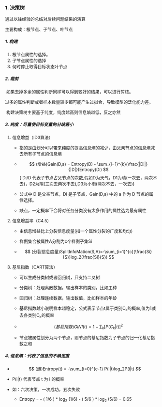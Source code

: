 ### 1. 决策树

通过以往经验的总结对后续问题结果的演算

主要构成：根节点、子节点、叶节点

##### 1. 构建

1. 根节点属性的选择。
2. 子节点属性的选择
3. 何时停止取得目标状态叶节点

##### 2. 裁剪

​	如果去掉多余的属性判断同样可以得到较好的结果，可以进行剪枝。

​	过多的属性判断或者样本数量较少都可能产生过拟合，导致模型的泛化能力差。

​	构建决策树主要基于纯度，纯度越高则信息熵越低，反之亦然

##### 3. 纯度：尽量使目标变量的分歧最小

1. 信息增益（ID3算法）

   + 指的是由划分可以带来纯度的提高信息熵的减少，由父亲节点的信息熵减去所有子节点的信息熵

   + $$
     (增益)Gain(D,a) = Entropy(D) - \sum_{i=1}^{k}(\frac{|Di|}{|D|})Entropy(Di)
     $$ { Di/D 代表子节点占父节点的次数,假如D为天气，D1为晴(一次去，两次不去)，D2为阴(三次去两次不去),D3为小雨(两次不去，一次去)}

     

   + 公式中 D 是父亲节点，Di 是子节点，Gain(D,a) 中的 a 作为 D 节点的属性选择。

   + 缺点，一定概率下会将对任务分类没有太多作用的属性选为最有属性

2. 信息增益率（C4.5）

   + 由信息增益比上分裂信息度量(指一个属性分裂的广度和均匀)

   + 样例集合被属性A分割为c个样例子集Si
   
   + $$
  (分裂信息度量)SplitInfoMation(S,A)=-\sum_{i=1}^{c}(\frac{Si}{S})log_2(\frac{Si}{S})
     $$

3. 基尼指数（CART算法）
   + 可以生成分类树或者回归树，只支持二叉树
   
   + 分类树：处理离散数据，输出样本的类别，比如工种
   
   + 回归树：处理连续数据，输出数值，比如样本的年龄
   
   + 基尼指数越小说明样本越稳定，公式表示节点t属于类别C<sub>k</sub>的概率,值为1减去各类别C<sub>k</sub>的概率
   
   + $$
     (基尼指数)GINI(t)=1-\sum_k{[P(C_k|t)]^2}
     $$
   
   + 节点被属性划分为两个节点，则节点的基尼指数为子节点的归一化基尼指数之和

##### 4. 信息熵：代表了信息的不确定度

+ $$
  (熵)Entropy(t) = -\sum_{i=0}^{c-1} P(i|t)log_2P(i|t)
  $$

+ P(i|t) 代表节点 t 为 i 的概率
+ 如：六次决策，一次成功，五次失败
  
  + Entropy = - ( 1/6 ) * log<sub>2</sub> (1/6) -  ( 5/6 ) * log<sub>2</sub> (5/6) = 0.65